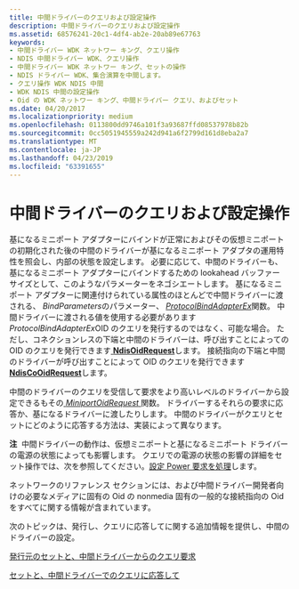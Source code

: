 ```yaml
---
title: 中間ドライバーのクエリおよび設定操作
description: 中間ドライバーのクエリおよび設定操作
ms.assetid: 68576241-20c1-4df4-ab2e-20ab89e67763
keywords:
- 中間ドライバー WDK ネットワー キング、クエリ操作
- NDIS 中間ドライバー WDK、クエリ操作
- 中間ドライバー WDK ネットワー キング、セットの操作
- NDIS ドライバー WDK、集合演算を中間します。
- クエリ操作 WDK NDIS 中間
- WDK NDIS 中間の設定操作
- Oid の WDK ネットワー キング、中間ドライバー クエリ、およびセット
ms.date: 04/20/2017
ms.localizationpriority: medium
ms.openlocfilehash: 0113800dd9746a101f3a93687ffd08537978b82b
ms.sourcegitcommit: 0cc5051945559a242d941a6f2799d161d8eba2a7
ms.translationtype: MT
ms.contentlocale: ja-JP
ms.lasthandoff: 04/23/2019
ms.locfileid: "63391655"
---
```

# <a name="intermediate-driver-query-and-set-operations"></a>中間ドライバーのクエリおよび設定操作





基になるミニポート アダプターにバインドが正常におよびその仮想ミニポートの初期化された後の中間のドライバーが基になるミニポート アダプタの運用特性を照会し、内部の状態を設定します。 必要に応じて、中間のドライバーも、基になるミニポート アダプターにバインドするための lookahead バッファー サイズとして、このようなパラメーターをネゴシエートします。 基になるミニポート アダプターに関連付けられている属性のほとんどで中間ドライバーに渡される、 *BindParameters*のパラメーター、 [ *ProtocolBindAdapterEx*](https://msdn.microsoft.com/library/windows/hardware/ff570220)関数。 中間ドライバーに渡される値を使用する必要があります*ProtocolBindAdapterEx*OID のクエリを発行するのではなく、可能な場合。 ただし、コネクションレスの下端と中間のドライバーは、呼び出すことによっての OID のクエリを発行できます[ **NdisOidRequest**](https://msdn.microsoft.com/library/windows/hardware/ff563710)します。 接続指向の下端と中間のドライバーが呼び出すことによって OID のクエリを発行できます[ **NdisCoOidRequest**](https://msdn.microsoft.com/library/windows/hardware/ff561711)します。

中間のドライバーのクエリを受信して要求をより高いレベルのドライバーから設定できるもその[ *MiniportOidRequest* ](https://msdn.microsoft.com/library/windows/hardware/ff559416)関数。 ドライバーするそれらの要求に応答か、基になるドライバーに渡したりします。 中間のドライバーがクエリとセットにどのように応答する方法は、実装によって異なります。

**注**  中間ドライバーの動作は、仮想ミニポートと基になるミニポート ドライバーの電源の状態によっても影響します。 クエリでの電源の状態の影響の詳細をセット操作では、次を参照してください。[設定 Power 要求を処理](handling-a-set-power-request.md)します。

 

ネットワークのリファレンス セクションには、および中間ドライバー開発者向けの必要なメディアに固有の Oid の nonmedia 固有の一般的な接続指向の Oid をすべてに関する情報が含まれています。

次のトピックは、発行し、クエリに応答してに関する追加情報を提供し、中間のドライバーの設定。

[発行元のセットと、中間ドライバーからのクエリ要求](issuing-set-and-query-requests-from-an-intermediate-driver.md)

[セットと、中間ドライバーでのクエリに応答して](responding-to-sets-and-queries-in-an-intermediate-driver.md)

 

 





